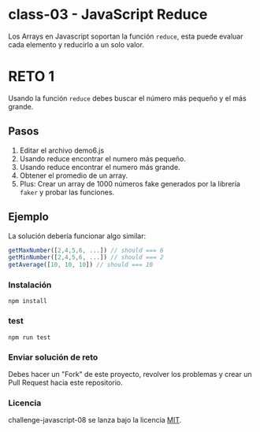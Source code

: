 # class-03 - JavaScript Reduce

Los Arrays en Javascript soportan la función `reduce`, esta puede evaluar cada elemento y reducirlo a un solo valor.

# RETO 1

Usando la función `reduce` debes buscar el número más pequeño y el más grande.

## Pasos

1. Editar el archivo demo6.js
2. Usando reduce encontrar el numero más pequeño.
3. Usando reduce encontrar el numero más grande.
4. Obtener el promedio de un array.
5. Plus: Crear un array de 1000 números fake generados por la librería `faker` y probar las funciones.

## Ejemplo
La solución debería funcionar algo similar:

```js
getMaxNumber([2,4,5,6, ...]) // should === 6
getMinNumber([2,4,5,6, ...]) // should === 2
getAverage([10, 10, 10]) // should === 10
```

### Instalación
```
npm install
```

### test
```
npm run test
```

### Enviar solución de reto
Debes hacer un "Fork" de este proyecto, revolver los problemas y crear un Pull Request hacia este repositorio.

### Licencia
challenge-javascript-08 se lanza bajo la licencia [MIT](https://opensource.org/licenses/MIT).